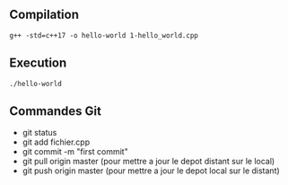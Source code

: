 
Compilation
-----------

`g++ -std=c++17 -o hello-world 1-hello_world.cpp`

Execution
---------

`./hello-world`


Commandes Git
-------------

- git status
- git add fichier.cpp
- git commit -m "first commit"
- git pull origin master (pour mettre a jour le depot distant sur le local)
- git push origin master (pour mettre a jour le depot local sur le distant)
